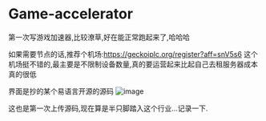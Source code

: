 # Game-accelerator
第一次写游戏加速器,比较潦草,好在能正常跑起来了,哈哈哈

如果需要节点的话,推荐个机场:https://geckoiplc.org/register?aff=snV5s6
这个机场挺不错的,最主要是不限制设备数量,真的要运营起来比起自己去租服务器成本真的很低


界面是抄的某个易语言开源的源码
![image](https://att.125.la/data/attachment/forum/202104/06/153838zymy0mm0cwray848.png)


这也是第一次上传源码,现在算是半只脚踏入这个行业...记录一下.
